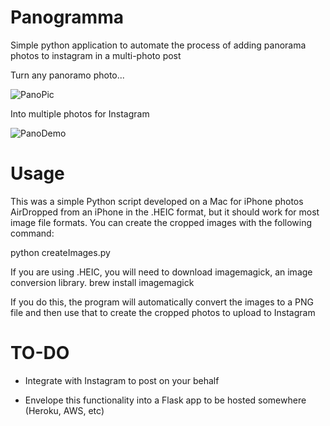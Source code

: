 # Panogramma
Simple python application to automate the process of adding panorama photos to instagram in a multi-photo post


Turn any panoramo photo...

![PanoPic](https://i.imgur.com/zhQUnIK.jpg)

Into multiple photos for Instagram

![PanoDemo](https://media.giphy.com/media/YrHtFYfBeVxzbOyI5s/giphy.gif)


<h1> Usage </h1>
This was a simple Python script developed on a Mac for iPhone photos AirDropped from an iPhone in the .HEIC format, but it should work for most image file formats.
You can create the cropped images with the following command:

python createImages.py <image file>

If you are using .HEIC, you will need to download imagemagick, an image conversion library.
brew install imagemagick

If you do this, the program will automatically convert the images to a PNG file and then use that to create the cropped photos to upload to Instagram


<h1> TO-DO </h1>

- Integrate with Instagram to post on your behalf

- Envelope this functionality into a Flask app to be hosted somewhere (Heroku, AWS, etc)
